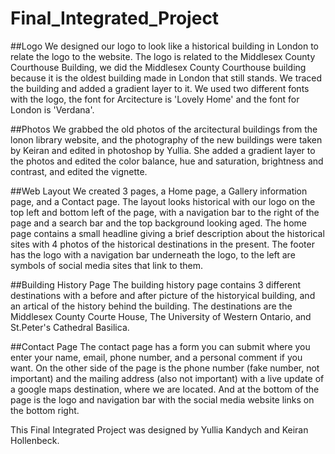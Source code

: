 # Final_Integrated_Project  

##Logo
We designed our logo to look like a historical building in London to relate the logo to the website. The logo is related to the Middlesex County Courthouse Building, we did the Middlesex  County Courthouse building because it is the oldest building made in London that still stands. We traced the building and added a gradient layer to it. We used two different fonts with the logo, the font for Arcitecture is 'Lovely Home' and the font for London is 'Verdana'.

##Photos
We grabbed the old photos of the arcitectural buildings from the lonon library website, and the photography of the new buildings were taken by Keiran and edited in photoshop by Yullia. She added a gradient layer to the photos and edited the color balance, hue and saturation, brightness and contrast, and edited the vignette.

##Web Layout
We created 3 pages, a Home page, a Gallery information page, and a Contact page. The layout looks historical with our logo on the top left and bottom left of the page, with a navigation bar to the right of the page and a search bar and the top background looking aged. The home page contains a small headline giving a brief description about the historical sites with 4 photos of the historical destinations in the present. The footer has the logo with a navigation bar underneath the logo, to the left are symbols of social media sites that link to them.

##Building History Page
The building history page contains 3 different destinations with a before and after picture of the historyical building, and an artical of the history behind the building. The destinations are the Middlesex County Courte House, The University of Western Ontario, and St.Peter's Cathedral Basilica.

##Contact Page
The contact page has a form you can submit where you enter your name, email, phone number, and a personal comment if you want. On the other side of the page is the phone number (fake number, not important) and the mailing address (also not important) with a live update of a google maps destination, where we are located. And at the bottom of the page is the logo and navigation bar with the social media website links on the bottom right.

This Final Integrated Project was designed by Yullia Kandych and Keiran Hollenbeck. 